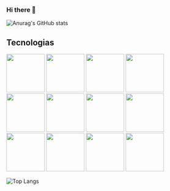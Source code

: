 ### Hi there 👋



<!--
**GMGuimaraes/GMGuimaraes** is a ✨ _special_ ✨ repository because its `README.md` (this file) appears on your GitHub profile.

Here are some ideas to get you started:

- 🔭 I’m currently working on ...
- 🌱 I’m currently learning ...
- 👯 I’m looking to collaborate on ...
- 🤔 I’m looking for help with ...
- 💬 Ask me about ...
- 📫 How to reach me: ...
- 😄 Pronouns: ...
- ⚡ Fun fact: ...
-->

![Anurag's GitHub stats](https://github-readme-stats.vercel.app/api?username=GMGuimaraes&show_icons=true) 
## Tecnologias
<div flex-direction:row>
  <img src="https://cdn.jsdelivr.net/gh/devicons/devicon/icons/docker/docker-original-wordmark.svg" height=100 weight=100 /> 
  <img src="https://cdn.jsdelivr.net/gh/devicons/devicon/icons/html5/html5-original-wordmark.svg" height=100 weight=100/>
  <img src="https://cdn.jsdelivr.net/gh/devicons/devicon/icons/css3/css3-original-wordmark.svg" height=100 weight=100/>
  <img src="https://cdn.jsdelivr.net/gh/devicons/devicon/icons/javascript/javascript-original.svg" height=100 weight=100/>
  <img src="https://cdn.jsdelivr.net/gh/devicons/devicon/icons/nodejs/nodejs-plain-wordmark.svg" height=100 weight=100/>
  <img src="https://cdn.jsdelivr.net/gh/devicons/devicon/icons/php/php-original.svg" height=100 weight=100/>
  <img src="https://cdn.jsdelivr.net/gh/devicons/devicon/icons/postgresql/postgresql-original-wordmark.svg" height=100 weight=100/>
  <img src="https://cdn.jsdelivr.net/gh/devicons/devicon/icons/mysql/mysql-original.svg" height=100 weight=100/>
  <img src="https://cdn.jsdelivr.net/gh/devicons/devicon/icons/cplusplus/cplusplus-original.svg" height=100 weight=100 />
  <img src="https://cdn.jsdelivr.net/gh/devicons/devicon/icons/figma/figma-original.svg" height=100 weight=100/>
  <img src="https://cdn.jsdelivr.net/gh/devicons/devicon/icons/adonisjs/adonisjs-original-wordmark.svg" height=100 weight=100/>
  <img src="https://cdn.jsdelivr.net/gh/devicons/devicon/icons/java/java-original-wordmark.svg" height=100 weight=100/>
</div>

![Top Langs](https://github-readme-stats.vercel.app/api/top-langs/?username=GMGuimaraes&layout=compact)

